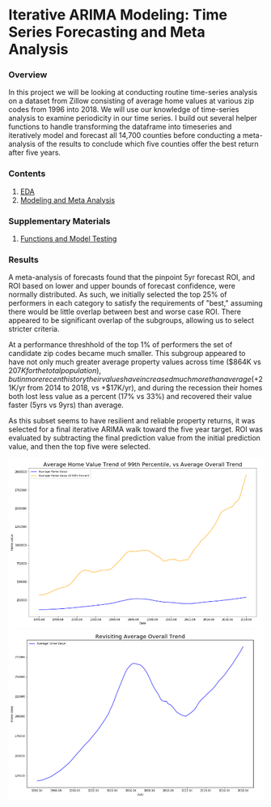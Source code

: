 
# Iterative ARIMA Modeling:  Time Series Forecasting and Meta Analysis



### Overview

In this project we will be looking at conducting routine time-series analysis on a dataset from Zillow consisting of average home values at various zip codes from 1996 into 2018. We will use our knowledge of time-series analysis to examine periodicity in our time series. I build out several helper functions to handle transforming the dataframe into timeseries and iteratively model and forecast all 14,700 counties before conducting a meta-analysis of the results to conclude which five counties offer the best return after five years.

### Contents

1. [EDA](EDA.ipynb)
2. [Modeling and Meta Analysis](/Modeling%20and%20Meta%20Analysis.ipynb)

### Supplementary Materials

1. [Functions and Model Testing](Functions%20and%20Model%20Testing.ipynb)

### Results

A meta-analysis of forecasts found that the pinpoint 5yr forecast ROI, and ROI based on lower and upper bounds of forecast confidence, were normally distributed. As such, we initially selected the top 25% of performers in each category to satisfy the requirements of "best," assuming there would be little overlap between best and worse case ROI. There appeared to be significant overlap of the subgroups, allowing us to select stricter criteria.

At a performance threshhold of the top 1% of performers the set of candidate zip codes became much smaller. This subgroup appeared to have not only much greater average property values across time ($864K vs $207K for the total population), but in more recent history their values have increased much more than average (+$21K/yr from 2014 to 2018, vs +$17K/yr), and during the recession their homes both lost less value as a percent (17% vs 33%) and recovered their value faster (5yrs vs 9yrs) than average.

As this subset seems to have resilient and reliable property returns, it was selected for a final iterative ARIMA walk toward the five year target. ROI was evaluated by subtracting the final prediction value from the initial prediction value, and then the top five were selected.

![.](/2.PNG)
![.](/3.PNG)

